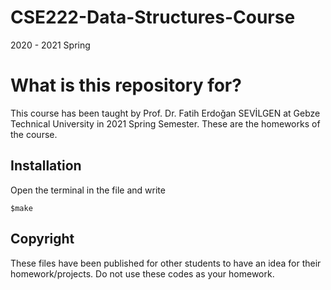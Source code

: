# CSE222-Data-Structures-Course

2020 - 2021 Spring 

# What is this repository for? 

This course has been taught by Prof. Dr. Fatih Erdoğan SEVİLGEN at Gebze Technical University in 2021 Spring Semester. These are the homeworks of the course.

## Installation

Open the terminal in the file and write

```
$make  
```

## Copyright

These files have been published for other students to have an idea for their homework/projects. Do not use these codes as your homework.
